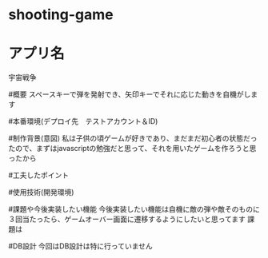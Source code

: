 # shooting-game

# アプリ名
宇宙戦争

#概要
スペースキーで弾を発射でき、矢印キーでそれに応じた動きを自機がします

#本番環境(デプロイ先　テストアカウント＆ID)

#制作背景(意図)
私は子供の頃ゲームが好きであり、まだまだ初心者の状態だったので、まずはjavascriptの勉強だと思って、それを用いたゲームを作ろうと思ったから

#工夫したポイント

#使用技術(開発環境)

#課題や今後実装したい機能
今後実装したい機能は自機に敵の弾や敵そのものに３回当たったら、ゲームオーバー画面に遷移するようにしたいと思ってます
課題は

#DB設計
今回はDB設計は特に行っていません
